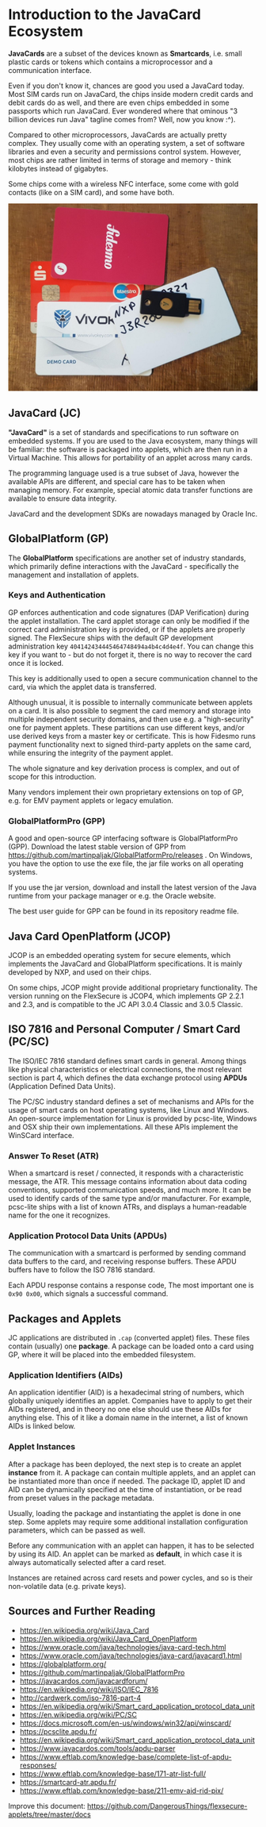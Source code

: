# Introduction to the JavaCard Ecosystem

**JavaCards** are a subset of the devices known as **Smartcards**, i.e. small plastic cards or tokens which contains a microprocessor and a communication interface.

Even if you don't know it, chances are good you used a JavaCard today. Most SIM cards run on JavaCard, the chips inside modern credit cards and debit cards do as well, and there are even chips embedded in some passports which run JavaCard. Ever wondered where that ominous "3 billion devices run Java" tagline comes from? Well, now you know :^).

Compared to other microprocessors, JavaCards are actually pretty complex. They usually come with an operating system, a set of software libraries and even a security and permissions control system. However, most chips are rather limited in terms of storage and memory - think kilobytes instead of gigabytes.

Some chips come with a wireless NFC interface, some come with gold contacts (like on a SIM card), and some have both.

![](img/javacards.jpeg)

## JavaCard (JC)

**"JavaCard"** is a set of standards and specifications to run software on embedded systems. If you are used to the Java ecosystem, many things will be familiar: the software is packaged into applets, which are then run in a Virtual Machine. This allows for portability of an applet across many cards.

The programming language used is a true subset of Java, however the available APIs are different, and special care has to be taken when managing memory. For example, special atomic data transfer functions are available to ensure data integrity.

JavaCard and the development SDKs are nowadays managed by Oracle Inc.

## GlobalPlatform (GP)

The **GlobalPlatform** specifications are another set of industry standards, which primarily define interactions with the JavaCard - specifically the management and installation of applets.

### Keys and Authentication

GP enforces authentication and code signatures (DAP Verification) during the applet installation. The card applet storage can only be modified if the correct card administration key is provided, or if the applets are properly signed. The FlexSecure ships with the default GP development administration key `404142434445464748494a4b4c4d4e4f`. You can change this key if you want to - but do not forget it, there is no way to recover the card once it is locked.

This key is additionally used to open a secure communication channel to the card, via which the applet data is transferred.

Although unusual, it is possible to internally communicate between applets on a card. It is also possible to segment the card memory and storage into multiple independent security domains, and then use e.g. a "high-security" one for payment applets. These partitions can use different keys, and/or use derived keys from a master key or certificate. This is how Fidesmo runs payment functionality next to signed third-party applets on the same card, while ensuring the integrity of the payment applet.

The whole signature and key derivation process is complex, and out of scope for this introduction.

Many vendors implement their own proprietary extensions on top of GP, e.g. for EMV payment applets or legacy emulation.

### GlobalPlatformPro (GPP)

A good and open-source GP interfacing software is GlobalPlatformPro (GPP). Download the latest stable version of GPP from https://github.com/martinpaljak/GlobalPlatformPro/releases . On Windows, you have the option to use the exe file, the jar file works on all operating systems.

If you use the jar version, download and install the latest version of the Java runtime from your package manager or e.g. the Oracle website.

The best user guide for GPP can be found in its repository readme file.

## Java Card OpenPlatform (JCOP)

JCOP is an embedded operating system for secure elements, which implements the JavaCard and GlobalPlatform specifications. It is mainly developed by NXP, and used on their chips.

On some chips, JCOP might provide additional proprietary functionality. The version running on the FlexSecure is JCOP4, which implements GP 2.2.1 and 2.3, and is compatible to the JC API 3.0.4 Classic and 3.0.5 Classic.

## ISO 7816 and Personal Computer / Smart Card (PC/SC)

The ISO/IEC 7816 standard defines smart cards in general. Among things like physical characteristics or electrical connections, the most relevant section is part 4, which defines the data exchange protocol using **APDUs** (Application Defined Data Units).

The PC/SC industry standard defines a set of mechanisms and APIs for the usage of smart cards on host operating systems, like Linux and Windows. An open-source implementation for Linux is provided by pcsc-lite, Windows and OSX ship their own implementations. All these APIs implement the WinSCard interface.

### Answer To Reset (ATR)

When a smartcard is reset / connected, it responds with a characteristic message, the ATR. This message contains information about data coding conventions, supported communication speeds, and much more. It can be used to identify cards of the same type and/or manufacturer. For example, pcsc-lite ships with a list of known ATRs, and displays a human-readable name for the one it recognizes.

### Application Protocol Data Units (APDUs)

The communication with a smartcard is performed by sending command data buffers to the card, and receiving response buffers. These APDU buffers have to follow the ISO 7816 standard.

Each APDU response contains a response code, The most important one is `0x90 0x00`, which signals a successful command.

## Packages and Applets

JC applications are distributed in `.cap` (converted applet) files. These files contain (usually) one **package**. A package can be loaded onto a card using GP, where it will be placed into the embedded filesystem.

### Application Identifiers (AIDs)

An application identifier (AID) is a hexadecimal string of numbers, which globally uniquely identifies an applet. Companies have to apply to get their AIDs registered, and in theory no one else should use these AIDs for anything else. This of it like a domain name in the internet, a list of known AIDs is linked below.

### Applet Instances

After a package has been deployed, the next step is to create an applet **instance** from it. A package can contain multiple applets, and an applet can be instantiated more than once if needed. The package ID, applet ID and AID can be dynamically specified at the time of instantiation, or be read from preset values in the package metadata.

Usually, loading the package and instantiating the applet is done in one step. Some applets may require some additional installation configuration parameters, which can be passed as well.

Before any communication with an applet can happen, it has to be selected by using its AID. An applet can be marked as **default**, in which case it is always automatically selected after a card reset.

Instances are retained across card resets and power cycles, and so is their non-volatile data (e.g. private keys).

## Sources and Further Reading

- https://en.wikipedia.org/wiki/Java_Card
- https://en.wikipedia.org/wiki/Java_Card_OpenPlatform
- https://www.oracle.com/java/technologies/java-card-tech.html
- https://www.oracle.com/java/technologies/java-card/javacard1.html
- https://globalplatform.org/
- https://github.com/martinpaljak/GlobalPlatformPro
- https://javacardos.com/javacardforum/
- https://en.wikipedia.org/wiki/ISO/IEC_7816
- http://cardwerk.com/iso-7816-part-4
- https://en.wikipedia.org/wiki/Smart_card_application_protocol_data_unit
- https://en.wikipedia.org/wiki/PC/SC
- https://docs.microsoft.com/en-us/windows/win32/api/winscard/
- https://pcsclite.apdu.fr/
- https://en.wikipedia.org/wiki/Smart_card_application_protocol_data_unit
- https://www.javacardos.com/tools/apdu-parser
- https://www.eftlab.com/knowledge-base/complete-list-of-apdu-responses/
- https://www.eftlab.com/knowledge-base/171-atr-list-full/
- https://smartcard-atr.apdu.fr/
- https://www.eftlab.com/knowledge-base/211-emv-aid-rid-pix/

Improve this document: https://github.com/DangerousThings/flexsecure-applets/tree/master/docs